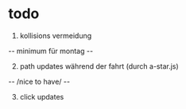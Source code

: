 # todo

1. kollisions vermeidung

-- minimum für montag --

2. path updates während der fahrt (durch a-star.js)

-- /nice to have/ --

3. click updates


